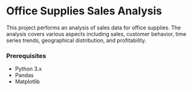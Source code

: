 # Office Supplies Sales Analysis

This project performs an analysis of sales data for office supplies. The analysis covers various aspects including sales, customer behavior, time series trends, geographical distribution, and profitability.


### Prerequisites

- Python 3.x
- Pandas
- Matplotlib


